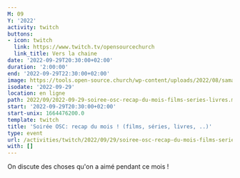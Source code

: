 ```yaml
---
M: 09
Y: '2022'
activity: twitch
buttons:
- icon: twitch
  link: https://www.twitch.tv/opensourcechurch
  link_title: Vers la chaine
date: '2022-09-29T20:30:00+02:00'
duration: '2:00:00'
end: '2022-09-29T22:30:00+02:00'
image: https://tools.open-source.church/wp-content/uploads/2022/08/samantha-gades-LA6XfeVI5_c-unsplash-scaled.jpg
isodate: '2022-09-29'
location: en ligne
path: 2022/09/2022-09-29-soiree-osc-recap-du-mois-films-series-livres.md
start: '2022-09-29T20:30:00+02:00'
start-unix: 1664476200.0
template: twitch
title: 'Soirée OSC: recap du mois ! (films, séries, livres, ..)'
type: event
url: /activities/twitch/2022/09/29/soiree-osc-recap-du-mois-films-series-livres
with: []
---
```

On discute des choses qu'on a aimé pendant ce mois !